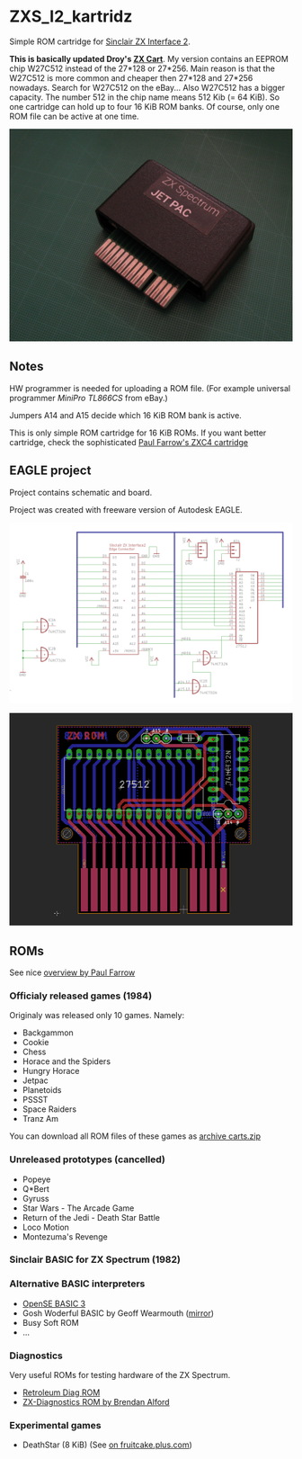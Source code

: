 # ZXS_I2_kartridz

Simple ROM cartridge for [Sinclair ZX Interface 2](https://en.wikipedia.org/wiki/ZX_Interface_2).

**This is basically updated Droy's [ZX Cart](http://trastero.speccy.org/cosas/droy/cartuchos/cartuchos_s.htm)**. My version contains an EEPROM chip W27C512 instead of the 27\*128 or 27\*256. Main reason is that the W27C512 is more common and cheaper then 27\*128 and 27\*256 nowadays. Search for W27C512 on the eBay... Also W27C512 has a bigger capacity. The number 512 in the chip name means 512 Kib (= 64 KiB). So one cartridge can hold up to four 16 KiB ROM banks. Of course, only one ROM file can be active at one time. 

![photo_with_case](images/ZXS_I2_kartridz_photo_w_case.jpg)

## Notes 

HW programmer is needed for uploading a ROM file. (For example universal programmer *MiniPro TL866CS* from eBay.)  

Jumpers A14 and A15 decide which 16 KiB ROM bank is active. 

This is only simple ROM cartridge for 16 KiB ROMs. If you want better cartridge, check the sophisticated [Paul Farrow's ZXC4 cartridge](http://www.fruitcake.plus.com/Sinclair/Interface2/Cartridges/Interface2_RC_ZXC4.htm)


## EAGLE project

Project contains schematic and board.

Project was created with freeware version of Autodesk EAGLE.

![screenshot-schematic](images/ZXS_I2_kartridz_27512_schematic.png)

![screenshot-pcb](images/ZXS_I2_kartridz_27512_pcb.png)



## ROMs

See nice [overview by Paul Farrow](http://www.fruitcake.plus.com/Sinclair/Interface2/Cartridges/Interface2_RC_Cartridges.htm)

### Officialy released games (1984)

Originaly was released only 10 games. Namely:

- Backgammon
- Cookie
- Chess
- Horace and the Spiders
- Hungry Horace
- Jetpac
- Planetoids
- PSSST
- Space Raiders
- Tranz Am

You can download all ROM files of these games as [archive carts.zip](http://trastero.speccy.org/cosas/droy/cartuchos/carts.zip)


### Unreleased prototypes (cancelled)

- Popeye
- Q*Bert
- Gyruss
- Star Wars - The Arcade Game
- Return of the Jedi - Death Star Battle
- Loco Motion
- Montezuma's Revenge


### Sinclair BASIC for ZX Spectrum (1982) 


### Alternative BASIC interpreters

- [OpenSE BASIC 3](https://sourceforge.net/projects/sebasic/)
- Gosh Woderful BASIC by Geoff Wearmouth ([mirror](https://8bit.yarek.pl/upgrade/zx.roms/gw03.zip))
- Busy Soft ROM
- ...


### Diagnostics 

Very useful ROMs for testing hardware of the ZX Spectrum.

- [Retroleum Diag ROM](http://blog.retroleum.co.uk/smart.zip) 
- [ZX-Diagnostics ROM by Brendan Alford](https://github.com/brendanalford/zx-diagnostics/releases)


### Experimental games

- DeathStar (8 KiB) (See [on fruitcake.plus.com](http://www.fruitcake.plus.com/Sinclair/Interface2/Cartridges/Interface2_RC_New_3rdParty_DeathStar.htm))





